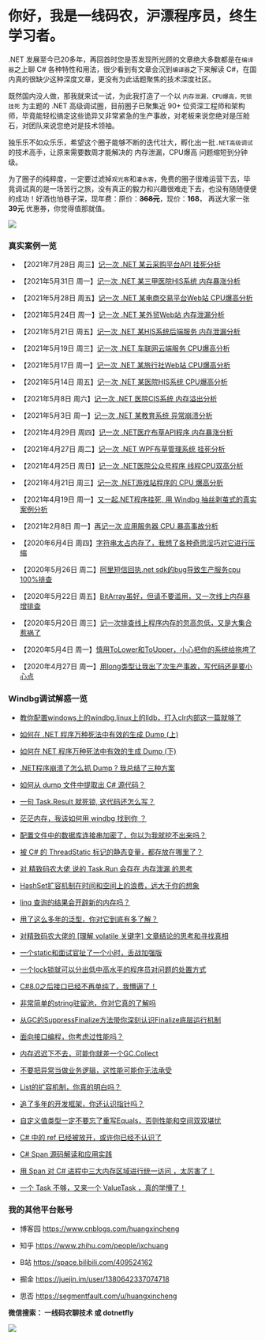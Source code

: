 # 你好，我是一线码农，沪漂程序员，终生学习者。


.NET 发展至今已20多年，再回首时您是否发现所光顾的文章绝大多数都是在`编译器`之上聊 C# 各种特性和用法，很少看到有文章会沉到`编译器`之下来解读 C#，在国内真的很缺少这种深度文章，更没有为此话题聚焦的技术深度社区。


既然国内没人做，那我就来试一试，为此我打造了一个以 `内存泄漏，CPU爆高，死锁挂死` 为主题的 .NET 高级调试圈，目前圈子已聚集近 90+ 位资深工程师和架构师，毕竟能轻松搞定这些诡异又非常紧急的生产事故，对老板来说您绝对是压舱石，对团队来说您绝对是技术领袖。


独乐乐不如众乐乐，希望这个圈子能够不断的迭代壮大，孵化出一批`.NET高级调试`的技术高手，让原来需要数周才能解决的 内存泄漏，CPU爆高 问题缩短到分钟级。


为了圈子的纯粹度，一定要过滤掉`观光客`和`灌水客`，免费的圈子很难运营下去，毕竟调试真的是一场苦行之旅，没有真正的毅力和兴趣很难走下去，也没有随随便便的成功！好酒也怕巷子深，现年费：原价：**~~368元~~**，现价：**168**， 再送大家一张 **39元** 优惠券，你觉得值那就值。

![](https://camo.githubusercontent.com/6342b4429cce4e3b3650ed48d2ffcac91fb6bd1b57a35960139e3c952b9ca5f6/68747470733a2f2f6875616e6778696e6368656e672e6f73732d636e2d68616e677a686f752e616c6979756e63732e636f6d2f696d672f2545362542352542372545362538412541352e706e67)


### 真实案例一览

- 【2021年7月28日 周三】[记一次 .NET 某云采购平台API 挂死分析](https://mp.weixin.qq.com/s?__biz=MjM5MzI5Mzg1OA==&mid=2247490583&idx=1&sn=f54b9fd41706f4a1e2daff8307aa9da2&chksm=a6986f5a91efe64c045300835a990ff373c8c1243a1efc0d6fcf7f6c54a3c04ccec34c821de0&token=1138751196&lang=zh_CN#rd)

- 【2021年5月31日 周一】[记一次 .NET 某三甲医院HIS系统 内存暴涨分析](https://mp.weixin.qq.com/s?__biz=MjM5MzI5Mzg1OA==&mid=2247490175&idx=1&sn=6db917cd912e5585364aff57c9f4ceea&chksm=a698693291efe02474bbd52ce004c58d77cfda14663afb7ee00d490359c90df02d6fc46b5b5b&token=1861625626&lang=zh_CN#rd)

- 【2021年5月28日 周五】[记一次 .NET 某电商交易平台Web站 CPU爆高分析](https://mp.weixin.qq.com/s?__biz=MjM5MzI5Mzg1OA==&mid=2247490153&idx=1&sn=8fcab265770b0daad9928f631e7d0dbf&chksm=a698692491efe03299075a17b950a5cf584be714aea7d73f3ffeb59b25252d97645504713042&token=796142711&lang=zh_CN#rd)

- 【2021年5月24日 周一】[记一次 .NET 某外贸Web站 内存泄漏分析](https://mp.weixin.qq.com/s?__biz=MjM5MzI5Mzg1OA==&mid=2247490027&idx=1&sn=235bbe529ec0e1a3431122de64502921&chksm=a6986aa691efe3b0dbfa5f4ddb7e21cfad4c875fc958844696e4f480d847b82c5556a3fb27bc&token=796142711&lang=zh_CN#rd)

- 【2021年5月21日 周五】[记一次 .NET 某HIS系统后端服务 内存泄漏分析](https://mp.weixin.qq.com/s?__biz=MjM5MzI5Mzg1OA==&mid=2247489999&idx=1&sn=5090587e668d6095f6d1f17424ae0f1c&chksm=a6986a8291efe3940973783639f6ee26f31bbab6c08fa54d2687d35df3e0c9233fbe2918fc29&token=95934485&lang=zh_CN#rd)

- 【2021年5月19日 周三】[记一次 .NET 车联网云端服务 CPU爆高分析](https://mp.weixin.qq.com/s?__biz=MjM5MzI5Mzg1OA==&mid=2247489981&idx=1&sn=1445c1e6157542e6e1cc351481903d54&chksm=a6986af091efe3e6d493a8a966b8e18e3699c087e41359cd935d958208c12edfe4bbc2438466&token=749169776&lang=zh_CN#rd)

- 【2021年5月17日 周一】[记一次 .NET 某旅行社Web站 CPU爆高分析](https://mp.weixin.qq.com/s?__biz=MjM5MzI5Mzg1OA==&mid=2247489952&idx=1&sn=d062734cdc37ee0b8b6eb8b7abcc792d&chksm=a6986aed91efe3fb009112dc19a2c8a844201fa632c1a7fd1cc900c819fd80544f30caecc755&token=749169776&lang=zh_CN#rd)

- 【2021年5月14日 周五】[记一次 .NET 某医院HIS系统 CPU爆高分析](https://mp.weixin.qq.com/s?__biz=MjM5MzI5Mzg1OA==&mid=2247489931&idx=1&sn=4dc0b99b1abeb9eaa01ef8621a7a0c82&chksm=a6986ac691efe3d0332177fcf0ca382d2b24da0c80ba60e1166d754077cc6c62e3e8d99a111b&token=1711976643&lang=zh_CN#rd)

- 【2021年5月8日 周六】[记一次 .NET 医院CIS系统 内存溢出分析](https://mp.weixin.qq.com/s?__biz=MjM5MzI5Mzg1OA==&mid=2247489873&idx=1&sn=91e2f6550adf263e51be407b413da4af&chksm=a6986a1c91efe30ac1501f8305fca75778063db703656883d0c6f8e34581f5c4f07bacb2c69f&token=164115488&lang=zh_CN#rd)

- 【2021年5月3日 周一】[记一次 .NET 某教育系统 异常崩溃分析](https://mp.weixin.qq.com/s?__biz=MjM5MzI5Mzg1OA==&mid=2247489829&idx=1&sn=34e6169a43eb5ecc42a51761a894b7a3&chksm=a6986a6891efe37ea1720c0065cf942749d5ed24b2896189ec48974a3d4f28c0736ebd53a377&token=2092322748&lang=zh_CN#rd)

- 【2021年4月29日 周四】[记一次 .NET医疗布草API程序 内存暴涨分析](https://mp.weixin.qq.com/s?__biz=MjM5MzI5Mzg1OA==&mid=2247489805&idx=1&sn=f3467d62ffd2909611255c0bd53cb469&chksm=a6986a4091efe356b1664013a1ffa614e1ae6cef8618b240adc97068ea6e6faf378f449e6494&token=1292573312&lang=zh_CN#rd)

- 【2021年4月27日 周二】[记一次 .NET WPF布草管理系统 挂死分析](https://mp.weixin.qq.com/s?__biz=MjM5MzI5Mzg1OA==&mid=2247489772&idx=1&sn=a7781ada0ca36f126dead62c5daa6d47&chksm=a6986ba191efe2b7f9afae6788d5b976e0e4c1941c8f8bd21efef5ee844c7ba6355777e93e26&token=1292573312&lang=zh_CN#rd)

- 【2021年4月25日 周日】[记一次 .NET医院公众号程序 线程CPU双高分析](https://mp.weixin.qq.com/s?__biz=MjM5MzI5Mzg1OA==&mid=2247489751&idx=1&sn=8dc23fc83dd698887bc12bdae5eb5996&chksm=a6986b9a91efe28c69e3fadda0e878f8b047eb73b45bed188ff1b4036c5979d3631077b4ee23&token=430418757&lang=zh_CN#rd)

- 【2021年4月21日 周三】[记一次 .NET游戏站程序的 CPU 爆高分析](https://mp.weixin.qq.com/s?__biz=MjM5MzI5Mzg1OA==&mid=2247489684&idx=1&sn=554f5194c3c83da43ca2fc81846aa260&chksm=a6986bd991efe2cfe9efc00a5ab1ff161e40994bfaac9b350a9c4d7bdfb8b3fed0fd14896a8c&token=1961578048&lang=zh_CN#rd)

- 【2021年4月19日 周一】[又一起.NET程序挂死, 用 Windbg 抽丝剥茧式的真实案例分析](https://mp.weixin.qq.com/s?__biz=MjM5MzI5Mzg1OA==&mid=2247489632&idx=1&sn=b7946a760062edf6cf0df82fa0503169&chksm=a6986b2d91efe23b79aa9061a2f54b61fa5141e330e810e4b576bf4fa92fc2ef78d712bec896&token=1961578048&lang=zh_CN#rd)

- 【2021年2月8日 周一】[再记一次 应用服务器 CPU 暴高事故分析](https://mp.weixin.qq.com/s?__biz=MjM5MzI5Mzg1OA==&mid=2247488730&idx=1&sn=759c8b2bd1f01136a68b7659f926fa45&chksm=a698679791efee81392a6143f8f0f176d8c11fa399dd53eae164b215810d78d41fa5a7e45f3e&token=1961578048&lang=zh_CN#rd)

- 【2020年6月4日 周四】[字符串太占内存了，我想了各种奇思淫巧对它进行压缩](http://mp.weixin.qq.com/s?__biz=MjM5MzI5Mzg1OA==&mid=2247484069&idx=1&sn=9a0a2b700edc20294a5f280c39f8ad78&chksm=a69871e891eff8fe8ec369eab8fa480416ccce1cfe188ccb55409cdf42841dfa90281a16d816&token=1098575339&lang=zh_CN#rd)

- 【2020年5月26日 周二】[阿里短信回执.net sdk的bug导致生产服务cpu 100%排查](https://mp.weixin.qq.com/s?__biz=MjM5MzI5Mzg1OA==&mid=2247483948&idx=1&sn=eed8e82f25da46340846194000d869cc&chksm=a698716191eff877b980dce7531436ffad3dbb7541275a4e8f625551616206ecc62466c182e1&token=430418757&lang=zh_CN#rd)

- 【2020年5月22日 周五】[BitArray虽好，但请不要滥用，又一次线上内存暴增排查](https://mp.weixin.qq.com/s?__biz=MjM5MzI5Mzg1OA==&mid=2247483895&idx=1&sn=9df99be01677a20288b7d18ded113977&chksm=a69872ba91effbac65df26f3f0fcd46c5bd9a9ebd5f1528c213cdf621099439ba98e76720094&token=1260076125&lang=zh_CN#rd)

- 【2020年5月20日 周三】[记一次排查线上程序内存的忽高忽低，又是大集合惹祸了](https://mp.weixin.qq.com/s?__biz=MjM5MzI5Mzg1OA==&mid=2247483887&idx=1&sn=3bfea65a9ccd58df5813face404de5c9&chksm=a69872a291effbb40554a72df4d34084dbce76c58ac66bc8af21cd606d7ddb4c6a0e4da7d8e9&token=1260076125&lang=zh_CN#rd)

- 【2020年5月4日 周一】[慎用ToLower和ToUpper，小心把你的系统给拖垮了](https://mp.weixin.qq.com/s?__biz=MjM5MzI5Mzg1OA==&mid=2247483784&idx=1&sn=3ee4a0b58eb85895f2b5951dedc36974&chksm=a69872c591effbd3062ba57c78994e519235896f607f2d8e5052f8787d7e2fa84bd8c12d565e&token=1260076125&lang=zh_CN#rd)

- 【2020年4月27日 周一】[用long类型让我出了次生产事故，写代码还是要小心点](https://mp.weixin.qq.com/s?__biz=MjM5MzI5Mzg1OA==&mid=2247483750&idx=1&sn=c407fe5eebc9cd64c65e46d843679f98&chksm=a698722b91effb3d49c9a01f06a9e8ceb05ca08ff6a9ed80a1b7db441ee954399ebea69f4d4a&token=1961578048&lang=zh_CN#rd)


### Windbg调试解惑一览


- [教你配置windows上的windbg,linux上的lldb，打入clr内部这一篇就够了](https://mp.weixin.qq.com/s?__biz=MjM5MzI5Mzg1OA==&mid=2247483792&idx=1&sn=b2984c421787efa352678fcf9b50490f&chksm=a69872dd91effbcbedd264f1a59c1671f068b40303e7a190a52b7407196fe3b8bb3e533b9d05&token=1260076125&lang=zh_CN#rd)

- [如何在 .NET 程序万种死法中有效的生成 Dump (上)](https://mp.weixin.qq.com/s?__biz=MjM5MzI5Mzg1OA==&mid=2247489260&idx=1&sn=ef89832e72b4beb354e64c527816a456&chksm=a69865a191efecb7378ba266391115b4d29ccfbd8dd70def90c625b2c4051231aae5c5ca2e24&token=763414529&lang=zh_CN#rd)

- [如何在 NET 程序万种死法中有效的生成 Dump (下)](https://mp.weixin.qq.com/s?__biz=MjM5MzI5Mzg1OA==&mid=2247489377&idx=1&sn=8039f36fa688ff3575009de94d2ae026&chksm=a698642c91efed3a9f3e4f0d100c626ebb37c912557b48eb03a2830cd98145c25cb564e33f01&token=1961578048&lang=zh_CN#rd)

- [.NET程序崩溃了怎么抓 Dump ? 我总结了三种方案](https://mp.weixin.qq.com/s?__biz=MjM5MzI5Mzg1OA==&mid=2247490052&idx=1&sn=a4f948f0267698e42f7c5289383fa49d&chksm=a698694991efe05f6daac0f0c4f0bc30b1a3052d2de459ffdf8cc1e828d3df17d5ac746139dd&token=796142711&lang=zh_CN#rd)

- [如何从 dump 文件中提取出 C# 源代码？](https://mp.weixin.qq.com/s?__biz=MjM5MzI5Mzg1OA==&mid=2247489167&idx=1&sn=208edc764f9f88eaf3237d64946f3012&chksm=a69865c291efecd487a37dca0b7a38fafa0965a634893eaaa28c40f49b3827316d1dc4f280d6&token=763414529&lang=zh_CN#rd)

- [一句 Task.Result 就死锁, 这代码还怎么写？](https://mp.weixin.qq.com/s?__biz=MjM5MzI5Mzg1OA==&mid=2247489891&idx=1&sn=f7ca7786a498c0a27bd58339a97111ee&chksm=a6986a2e91efe338f270a7929456f76c63e9c7c2afa181835759ed439c45b8a9926029f81686&token=1711976643&lang=zh_CN#rd)

- [茫茫内存，我该如何用 windbg 找到你 ？](https://mp.weixin.qq.com/s?__biz=MjM5MzI5Mzg1OA==&mid=2247489276&idx=1&sn=b5e15fb9c7b2fa7e74ed176a6e56502b&chksm=a69865b191efeca75b66287fd96c99b3a15334abbe7761c350adc4e8d4a8fcdd6ffbbc94b189&token=1961578048&lang=zh_CN#rd)

- [配置文件中的数据库连接串加密了，你以为我就挖不出来吗？](https://mp.weixin.qq.com/s?__biz=MjM5MzI5Mzg1OA==&mid=2247485201&idx=1&sn=1ec4c336bf49f9cdceea14d2661f1d38&chksm=a698745c91effd4ad958c49e8def102fb5027a7139224d10c958a70f8ed69f1e4191a4f746e4&token=1961578048&lang=zh_CN#rd)

- [被 C# 的 ThreadStatic 标记的静态变量，都存放在哪里了？](https://mp.weixin.qq.com/s?__biz=MjM5MzI5Mzg1OA==&mid=2247487742&idx=1&sn=6c77fc2e5318eac5c91690ca451e43bd&chksm=a69863b391efeaa56ac0e7cbc2b443a1b098f05593eafea14849f3bd0bba6ce5b835275f0506&token=250896018&lang=zh_CN#rd)

- [对 精致码农大佬 说的 Task.Run 会存在 内存泄漏 的思考](https://mp.weixin.qq.com/s?__biz=MjM5MzI5Mzg1OA==&mid=2247488049&idx=1&sn=0b0e500c99822f482a7300e44351237f&chksm=a698617c91efe86a78001c6d68d1b1dea064b094641e6d6200276d6f818a10d76f0df322f785&token=250896018&lang=zh_CN#rd)

- [HashSet扩容机制在时间和空间上的浪费，远大于你的想象](https://mp.weixin.qq.com/s?__biz=MjM5MzI5Mzg1OA==&mid=2247484314&idx=1&sn=c827979c90a9b491b8f78b9f65f1d562&chksm=a69870d791eff9c164aeca6e9bfebaaaf414604d249198f03f3f3246da882a7fe62732b787c4&token=1961578048&lang=zh_CN#rd)

- [linq 查询的结果会开辟新的内存吗？](https://mp.weixin.qq.com/s?__biz=MjM5MzI5Mzg1OA==&mid=2247487799&idx=1&sn=a5dd0a46913dd832a17fb5ad2131abcf&chksm=a698627a91efeb6c99ff5455c4ab96229d97011ebb76765e1d6e148a1ced54fe92e6cbe25596&token=250896018&lang=zh_CN#rd)

- [用了这么多年的泛型，你对它到底有多了解？](https://mp.weixin.qq.com/s?__biz=MjM5MzI5Mzg1OA==&mid=2247483746&idx=1&sn=1a9ae1e942d12ce0ae184ebaddd96a3a&chksm=a698722f91effb394d008529ab311e97ae94651e76d36a2c70ceaf020faace687d91e067a0f5&token=1260076125&lang=zh_CN#rd)

- [对精致码农大佬的 [理解 volatile 关键字] 文章结论的思考和寻找真相](https://mp.weixin.qq.com/s?__biz=MjM5MzI5Mzg1OA==&mid=2247487203&idx=6&sn=928571ed608091597892e909e64db0e8&chksm=a6987dae91eff4b8ac3c8ebc55316ad24fbe0801e903832ac57e9251366655bd7870a5c6bba7&token=2136785246&lang=zh_CN#rd)

- [一个static和面试官扯了一个小时，舌战加强版](https://mp.weixin.qq.com/s?__biz=MjM5MzI5Mzg1OA==&mid=2247484105&idx=1&sn=0e53cc1900421222a5eae65ee1cfd725&chksm=a698718491eff892a4e63d5cf62a0b1e2ee2f85ed7a1111cd889d4f97f9f6db0309e0d7ae096&token=1098575339&lang=zh_CN#rd)

- [一个lock锁就可以分出低中高水平的程序员对问题的处置方式](https://mp.weixin.qq.com/s?__biz=MjM5MzI5Mzg1OA==&mid=2247483721&idx=1&sn=ae0af61c33fbd515943a8523acbddfe0&chksm=a698720491effb122e53f8308024c1218da04381f8106dc78ba738869d332b132e61c186e42b&token=1260076125&lang=zh_CN#rd)

- [C#8.0之后接口已经不再单纯了，我懵逼了！](https://mp.weixin.qq.com/s?__biz=MjM5MzI5Mzg1OA==&mid=2247487047&idx=2&sn=4e37be491ae28676e36a55c7d5451a5d&chksm=a6987d0a91eff41c8d4fe891548aabd8c3c4b680195b4048fee4f30e09c06c54b22e50ef4a69&token=1961578048&lang=zh_CN#rd)

- [非常简单的string驻留池，你对它真的了解吗](https://mp.weixin.qq.com/s?__biz=MjM5MzI5Mzg1OA==&mid=2247483754&idx=1&sn=b901fee371a4aeb799337520b35d9bfb&chksm=a698722791effb31c3806b95efe08c30dba630cd22bee6cd87761239b09e36295af488a7a994&token=1260076125&lang=zh_CN#rd)

- [从GC的SuppressFinalize方法带你深刻认识Finalize底层运行机制](https://mp.weixin.qq.com/s?__biz=MjM5MzI5Mzg1OA==&mid=2247483758&idx=1&sn=415a5d4650e3363b0c9df8126aa529cc&chksm=a698722391effb35f068b09f137450f0084be57d44111540de71d4cc75463fc7c7b14789c667&token=1260076125&lang=zh_CN#rd)

- [面向接口编程，你考虑过性能吗？](https://mp.weixin.qq.com/s?__biz=MjM5MzI5Mzg1OA==&mid=2247483766&idx=1&sn=6b639499cf910587227bf8ed576f557c&chksm=a698723b91effb2d7925c6740eaccc347c42e7ec062ccbefce3620b6a2588e3aec380c1c7c8a&token=1260076125&lang=zh_CN#rd)

- [内存迟迟下不去，可能你就差一个GC.Collect](https://mp.weixin.qq.com/s?__biz=MjM5MzI5Mzg1OA==&mid=2247483788&idx=1&sn=5643b128ef64168bdbd231a32d955c67&chksm=a69872c191effbd7513eaf65453d3305c2bc9a01f180ae99ed1fd512585911f4b4a805258bc8&token=1260076125&lang=zh_CN#rd)

- [不要把异常当做业务逻辑，这性能可能你无法承受](https://mp.weixin.qq.com/s?__biz=MjM5MzI5Mzg1OA==&mid=2247483801&idx=1&sn=255f7b548a5c6b2a124c2adc9a7fff17&chksm=a69872d491effbc2d10ef4f684187144f4a7a2fdea79b17c554910d9e15d0dfaf1d48803d835&token=1260076125&lang=zh_CN#rd)

- [List的扩容机制，你真的明白吗？](https://mp.weixin.qq.com/s?__biz=MjM5MzI5Mzg1OA==&mid=2247483934&idx=1&sn=1e37bd686ba5b4e0e1a41a836258f126&chksm=a698715391eff845c79db6badfb45f63a926d5bfd0d450276661bd7e7cc67ffbdc81fe30fca9&token=1260076125&lang=zh_CN#rd)

- [追了多年的开发框架，你还认识指针吗？](https://mp.weixin.qq.com/s?__biz=MjM5MzI5Mzg1OA==&mid=2247483823&idx=1&sn=b1c6155b16283a99a9be855c57c13b8e&chksm=a69872e291effbf404f89ec538d28d5b1cf4ed2786f3feb43d17db985639b4ed24d7c5edd55f&token=1098575339&lang=zh_CN#rd)

- [自定义值类型一定不要忘了重写Equals，否则性能和空间双双堪忧](https://mp.weixin.qq.com/s?__biz=MjM5MzI5Mzg1OA==&mid=2247484027&idx=1&sn=5af5f193b594ef57468d3cb2e423c1cc&chksm=a698713691eff820939fc493dd619f000858a90d7c911583e0af052a517307d236f9eccd847c&token=1742856040&lang=zh_CN#rd)

- [C# 中的 ref 已经被放开，或许你已经不认识了](https://mp.weixin.qq.com/s?__biz=MjM5MzI5Mzg1OA==&mid=2247487484&idx=1&sn=4644c2ce523ba8c40ae995bf2db3fbb5&chksm=a6987cb191eff5a7cd69b887188eb22e34fe1797e6e699d90078b1c8d2165014936a480b1492&token=2136785246&lang=zh_CN#rd)

- [C# Span 源码解读和应用实践](https://mp.weixin.qq.com/s?__biz=MjM5MzI5Mzg1OA==&mid=2247487593&idx=1&sn=17a1244733c5f84ee7318b8de01ab919&chksm=a698632491efea32d731ccc51c84780bf1418778d5decbcb3d25f7eda5a1fe006088ea2db35f&token=1806526632&lang=zh_CN#rd)

- [用 Span 对 C# 进程中三大内存区域进行统一访问 ，太厉害了！](https://mp.weixin.qq.com/s?__biz=MjM5MzI5Mzg1OA==&mid=2247487097&idx=2&sn=c06dd9c7b4aac9c397c988ebffbfd497&chksm=a6987d3491eff42224de36fd9d3933993fa7334ff2e987af4744fe0124911e8ae30123d84b7d&token=1961578048&lang=zh_CN#rd)

- [一个 Task 不够，又来一个 ValueTask ，真的学懵了！](https://mp.weixin.qq.com/s?__biz=MjM5MzI5Mzg1OA==&mid=2247487538&idx=2&sn=542088a51ee8da815828951a411694d5&chksm=a698637f91efea69ae36e9370d9bc7562fdfb63d34ddf4eb3b81d9c53499b889be2253e0553e&token=1806526632&lang=zh_CN#rd)




### 我的其他平台账号


* 博客园   https://www.cnblogs.com/huangxincheng

* 知乎    https://www.zhihu.com/people/ixchuang

* B站     https://space.bilibili.com/409524162

* 掘金   https://juejin.im/user/1380642337074718

* 思否   https://segmentfault.com/u/huangxincheng


**微信搜索： 一线码农聊技术  或 dotnetfly**

<a name="公众号"></a>


![](https://i.loli.net/2020/09/23/fgLUVn3YSIDWQpK.png)
